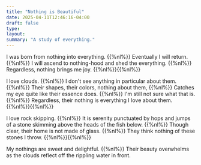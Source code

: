 ```yaml
---
title: "Nothing is Beautiful"
date: 2025-04-11T12:46:16-04:00
draft: false
type:
layout:
summary: "A study of everything."
---
```


I was born from nothing into everything.
{{%nl%}}
Eventually I will return.
{{%nl%}}
I will ascend to nothing-hood and shed the everything.
{{%nl%}}
Regardless, nothing brings me joy.
{{%nl%}}{{%nl%}}

I love clouds.
{{%nl%}}
I don't see anything in particular about them.
{{%nl%}}
Their shapes, their colors, nothing about them,
{{%nl%}}
Catches my eye quite like their essence does.
{{%nl%}}
I'm still not sure what that is.
{{%nl%}}
Regardless, their nothing is everything I love about them.
{{%nl%}}{{%nl%}}

I love rock skipping.
{{%nl%}}
It is serenity punctuated by hops and jumps of a stone skimming above the heads of the fish below.
{{%nl%}}
Though clear, their home is not made of glass.
{{%nl%}}
They think nothing of these stones I throw.
{{%nl%}}{{%nl%}}

My nothings are sweet and delightful.
{{%nl%}}
Their beauty overwhelms as the clouds reflect off the rippling water in front.
